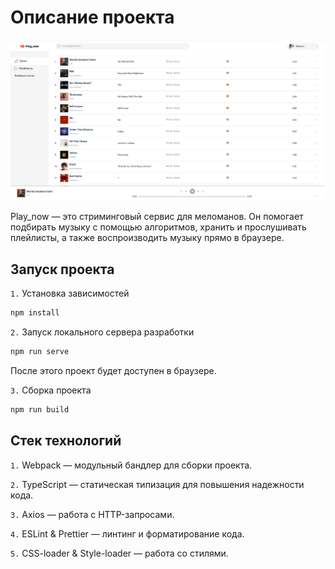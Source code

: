 # Описание проекта
![Play_now Preview](public/img/player.jpg)

Play_now — это стриминговый сервис для меломанов. Он помогает подбирать музыку с помощью алгоритмов, хранить и прослушивать плейлисты, а также воспроизводить музыку прямо в браузере.

## Запуск проекта

`1.` Установка зависимостей
```bash
npm install
```

`2.` Запуск локального сервера разработки
```bash
npm run serve
```

После этого проект будет доступен в браузере.

`3.` Сборка проекта
```bash
npm run build
```


## Стек технологий

`1.` Webpack — модульный бандлер для сборки проекта.

`2.` TypeScript — статическая типизация для повышения надежности кода.

`3.` Axios — работа с HTTP-запросами.

`4.` ESLint & Prettier — линтинг и форматирование кода.

`5.` CSS-loader & Style-loader — работа со стилями.